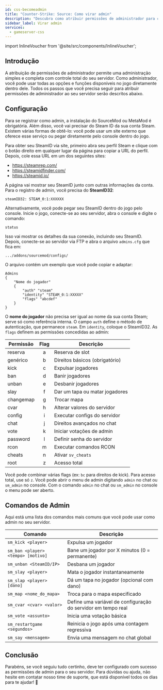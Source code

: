 ```yaml
---
id: css-becomeadmin
title: "Counter-Strike: Source: Como virar admin"
description: "Descubra como atribuir permissões de administrador para controle total do servidor e gerenciar funções do jogo de forma eficaz → Saiba mais agora"
sidebar_label: Virar admin
services:
  - gameserver-css
---
```


import InlineVoucher from '@site/src/components/InlineVoucher';



## Introdução

A atribuição de permissões de administrador permite uma administração simples e completa com controle total do seu servidor. Como administrador, você pode usar todas as opções e funções disponíveis no jogo diretamente dentro dele. Todos os passos que você precisa seguir para atribuir permissões de administrador ao seu servidor serão descritos abaixo.

<InlineVoucher />



## Configuração

Para se registrar como admin, a instalação do SourceMod ou MetaMod é obrigatória. Além disso, você vai precisar do Steam ID da sua conta Steam. Existem várias formas de obtê-lo: você pode usar um site externo que oferece esse serviço ou pegar diretamente pelo console dentro do jogo.


Para obter seu SteamID via site, primeiro abra seu perfil Steam e clique com o botão direito em qualquer lugar da página para copiar a URL do perfil. Depois, cole essa URL em um dos seguintes sites:

- https://steamrep.com/
- https://steamidfinder.com/
- https://steamid.io/

A página vai mostrar seu SteamID junto com outras informações da conta. Para o registro de admin, você precisa do **SteamID32**:

```
steamID32: STEAM_0:1:XXXXXX
```

Alternativamente, você pode pegar seu SteamID dentro do jogo pelo console. Inicie o jogo, conecte-se ao seu servidor, abra o console e digite o comando:

```
status
```

Isso vai mostrar os detalhes da sua conexão, incluindo seu SteamID. Depois, conecte-se ao servidor via FTP e abra o arquivo `admins.cfg` que fica em:

```
.../addons/sourcemod/configs/
```

O arquivo contém um exemplo que você pode copiar e adaptar:

```
Admins
{
	"Nome do jogador"
	{
		"auth" "steam"
		"identity" "STEAM_0:1:XXXXX"
		"flags" "abcdef"
	}
}
```

O **nome do jogador** não precisa ser igual ao nome da sua conta Steam; serve só como referência interna. O campo `auth` define o método de autenticação, que permanece `steam`. Em `identity`, coloque o SteamID32. As `flags` definem as permissões concedidas ao admin:

| Permissão  | Flag | Descrição |
|-------------|:----:|-------------|
| reserva    | a    | Reserva de slot |
| genérico   | b    | Direitos básicos (obrigatório) |
| kick       | c    | Expulsar jogadores |
| ban        | d    | Banir jogadores |
| unban      | e    | Desbanir jogadores |
| slay       | f    | Dar um tapa ou matar jogadores |
| changemap  | g    | Trocar mapa |
| cvar       | h    | Alterar valores do servidor |
| config     | i    | Executar configs do servidor |
| chat       | j    | Direitos avançados no chat |
| vote       | k    | Iniciar votações de admin |
| password   | l    | Definir senha do servidor |
| rcon       | m    | Executar comandos RCON |
| cheats     | n    | Ativar `sv_cheats` |
| root       | z    | Acesso total |

Você pode combinar várias flags (ex: `bc` para direitos de kick). Para acesso total, use só `z`. Você pode abrir o menu de admin digitando `admin` no chat ou `sm_admin` no console. Com o comando `admin` no chat ou `sm_admin` no console o menu pode ser aberto.



## Comandos de Admin

Aqui está uma lista dos comandos mais comuns que você pode usar como admin no seu servidor.

| Comando                           | Descrição                                     |
| --------------------------------- | ----------------------------------------------- |
| `sm_kick <player>`                | Expulsa um jogador                             |
| `sm_ban <player> <tempo> [motivo]` | Bane um jogador por X minutos (0 = permanente) |
| `sm_unban <SteamID/IP>`           | Desbana um jogador                            |
| `sm_slay <player>`                | Mata o jogador instantaneamente               |
| `sm_slap <player> [dano]`         | Dá um tapa no jogador (opcional com dano)     |
| `sm_map <nome_do_mapa>`           | Troca para o mapa especificado                 |
| `sm_cvar <cvar> <valor>`          | Define uma variável de configuração do servidor em tempo real |
| `sm_vote <assunto>`               | Inicia uma votação básica                      |
| `sm_restartgame <segundos>`       | Reinicia o jogo após uma contagem regressiva  |
| `sm_say <mensagem>`               | Envia uma mensagem no chat global              |



## Conclusão

Parabéns, se você seguiu tudo certinho, deve ter configurado com sucesso as permissões de admin para o seu servidor. Para dúvidas ou ajuda, não hesite em contatar nosso time de suporte, que está disponível todos os dias para te ajudar! 🙂

<InlineVoucher />